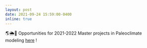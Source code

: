 ```yaml
---
layout: post
date: 2021-09-24 15:59:00-0400
inline: true
---
```



🌎🌦🌊 Opportunities for 2021-2022 Master projects in Paleoclimate modeling [here](https://ydonnadieu.github.io/Opportunities/) ! 



